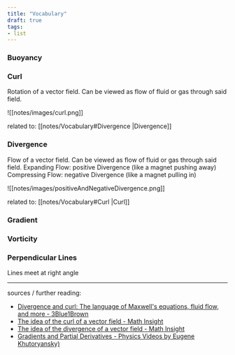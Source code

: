 ```yaml
---
title: "Vocabulary"
draft: true
tags:
- list
---
```


### Buoyancy

### Curl
Rotation of a vector field. Can be viewed as flow of fluid or gas through said field.

![[notes/images/curl.png]]

related to: [[notes/Vocabulary#Divergence |Divergence]]

### Divergence
Flow of a vector field. Can be viewed as flow of fluid or gas through said field.
Expanding Flow: positive Divergence (like a magnet pushing away)
Compressing Flow: negative Divergence (like a magnet pulling in)

![[notes/images/positiveAndNegativeDivergence.png]]

related to: [[notes/Vocabulary#Curl |Curl]]

### Gradient

### Vorticity

### Perpendicular Lines
Lines meet at right angle


---

sources / further reading:
- [Divergence and curl: The language of Maxwell's equations, fluid flow, and more - 3Blue1Brown](https://www.youtube.com/watch?v=rB83DpBJQsE)
- [The idea of the curl of a vector field - Math Insight](https://mathinsight.org/curl_idea)
- [The idea of the divergence of a vector field - Math Insight](https://mathinsight.org/divergence_idea)
- [Gradients and Partial Derivatives - Physics Videos by Eugene Khutoryansky)](https://www.youtube.com/watch?v=GkB4vW16QHI)
